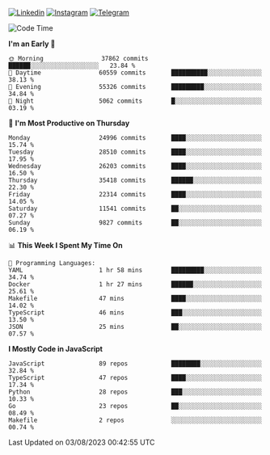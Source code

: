 [![Linkedin](https://img.shields.io/badge/-Archie-blue?style=flat-square&labelColor=gray&logo=Linkedin&logoColor=white&link=https://www.linkedin.com/in/archisdi)](https://www.linkedin.com/in/archisdi)
[![Instagram](https://img.shields.io/badge/-@archisdi-orange?style=flat-square&labelColor=gray&logo=Instagram&logoColor=white&link=https://www.instagram.com/archisdi)](https://www.instagram.com/archisdi)
[![Telegram](https://img.shields.io/badge/-aai-informational?style=flat-square&labelColor=gray&logo=telegram&logoColor=white&link=https://t.me/archisdi)](https://t.me/archisdi)

<!--START_SECTION:waka-->
![Code Time](http://img.shields.io/badge/Code%20Time-2%2C305%20hrs%2050%20mins-blue)

**I'm an Early 🐤** 

```text
🌞 Morning                37862 commits       ██████░░░░░░░░░░░░░░░░░░░   23.84 % 
🌆 Daytime                60559 commits       ██████████░░░░░░░░░░░░░░░   38.13 % 
🌃 Evening                55326 commits       █████████░░░░░░░░░░░░░░░░   34.84 % 
🌙 Night                  5062 commits        █░░░░░░░░░░░░░░░░░░░░░░░░   03.19 % 
```
📅 **I'm Most Productive on Thursday** 

```text
Monday                   24996 commits       ████░░░░░░░░░░░░░░░░░░░░░   15.74 % 
Tuesday                  28510 commits       ████░░░░░░░░░░░░░░░░░░░░░   17.95 % 
Wednesday                26203 commits       ████░░░░░░░░░░░░░░░░░░░░░   16.50 % 
Thursday                 35418 commits       ██████░░░░░░░░░░░░░░░░░░░   22.30 % 
Friday                   22314 commits       ████░░░░░░░░░░░░░░░░░░░░░   14.05 % 
Saturday                 11541 commits       ██░░░░░░░░░░░░░░░░░░░░░░░   07.27 % 
Sunday                   9827 commits        ██░░░░░░░░░░░░░░░░░░░░░░░   06.19 % 
```


📊 **This Week I Spent My Time On** 

```text
💬 Programming Languages: 
YAML                     1 hr 58 mins        █████████░░░░░░░░░░░░░░░░   34.74 % 
Docker                   1 hr 27 mins        ██████░░░░░░░░░░░░░░░░░░░   25.61 % 
Makefile                 47 mins             ████░░░░░░░░░░░░░░░░░░░░░   14.02 % 
TypeScript               46 mins             ███░░░░░░░░░░░░░░░░░░░░░░   13.50 % 
JSON                     25 mins             ██░░░░░░░░░░░░░░░░░░░░░░░   07.57 % 
```

**I Mostly Code in JavaScript** 

```text
JavaScript               89 repos            ████████░░░░░░░░░░░░░░░░░   32.84 % 
TypeScript               47 repos            ████░░░░░░░░░░░░░░░░░░░░░   17.34 % 
Python                   28 repos            ███░░░░░░░░░░░░░░░░░░░░░░   10.33 % 
Go                       23 repos            ██░░░░░░░░░░░░░░░░░░░░░░░   08.49 % 
Makefile                 2 repos             ░░░░░░░░░░░░░░░░░░░░░░░░░   00.74 % 
```




 Last Updated on 03/08/2023 00:42:55 UTC
<!--END_SECTION:waka-->